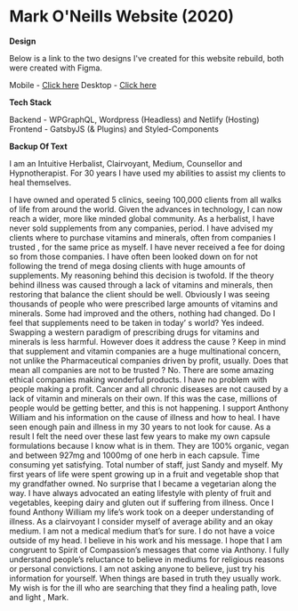 # Mark O'Neills Website (2020)

**Design**

Below is a link to the two designs I've created for this website rebuild, both were created with Figma.

Mobile - [Click here](https://www.figma.com/proto/hfyzTLlMIMwcfEY8XnHqL5/Mark-O'Neill---2020-Redesign?node-id=17%3A0&scaling=scale-down)
Desktop - [Click here](https://www.figma.com/proto/hfyzTLlMIMwcfEY8XnHqL5/Mark-O'Neill---2020-Redesign?node-id=1%3A2&scaling=scale-down)

**Tech Stack**

Backend - WPGraphQL, Wordpress (Headless) and Netlify (Hosting)
Frontend - GatsbyJS (& Plugins) and Styled-Components

**Backup Of Text**

I am an Intuitive Herbalist, Clairvoyant, Medium, Counsellor and Hypnotherapist. For 30 years I have used my abilities to assist my clients to heal themselves.

I have owned and operated 5 clinics, seeing 100,000 clients from all walks of life from around the world. Given the advances in technology, I can now reach a wider, more like minded global community. As a herbalist, I have never sold supplements from any companies, period. I have advised my clients where to purchase vitamins and minerals, often from companies I trusted , for the same price as myself. I have never received a fee for doing so from those companies. I have often been looked down on for not following the trend of mega dosing clients with huge amounts of  supplements.  My reasoning behind this decision is twofold. If the theory behind illness was caused through a lack of vitamins and minerals, then restoring that balance the client should be well. Obviously I was seeing thousands of people  who were prescribed large amounts of vitamins and minerals. Some had improved and the others, nothing had changed. Do I feel that supplements need to be taken in today’ s world? Yes indeed. Swapping a western paradigm of prescribing drugs for vitamins and minerals is less harmful. However does it address the cause ? Keep in mind that supplement and vitamin companies are a huge multinational concern, not unlike the Pharmaceutical companies driven by profit, usually. Does that mean all companies are not to be trusted ?  No. There are some amazing ethical companies making wonderful products.  I have no problem with people making a profit. Cancer and all chronic diseases are not caused by a lack of vitamin and minerals on their own. If this was the case,  millions of people would be getting better, and this is not happening. I support Anthony William and his information on the cause of illness and how to heal. I have seen enough pain and illness in my 30 years to not look for cause. As a result I felt the need over these last few years to make my own capsule formulations because I know what is in them.  They are 100% organic, vegan and between 927mg and 1000mg of one herb in each capsule. Time consuming yet satisfying. Total number of staff, just Sandy and myself. My first years of life were spent growing up in a fruit and vegetable shop that my grandfather owned. No surprise that I became a vegetarian along the way. I have always advocated an eating lifestyle with plenty of fruit and vegetables, keeping dairy and gluten out if suffering from illness. Once I found Anthony William my life’s work took on a deeper understanding of illness. As a clairvoyant I consider myself of average ability and an okay medium. I am not a medical medium that’s for sure. I do not have a voice outside of my head. I believe in his work and his message. I hope that I am congruent to Spirit of Compassion’s messages that come via Anthony. I fully understand people’s reluctance to believe in mediums for religious reasons or personal convictions. I am not asking anyone to believe, just try his information for yourself. When things are based in truth they usually work. My wish is for the ill who are searching that they find a  healing path, love and light , Mark.